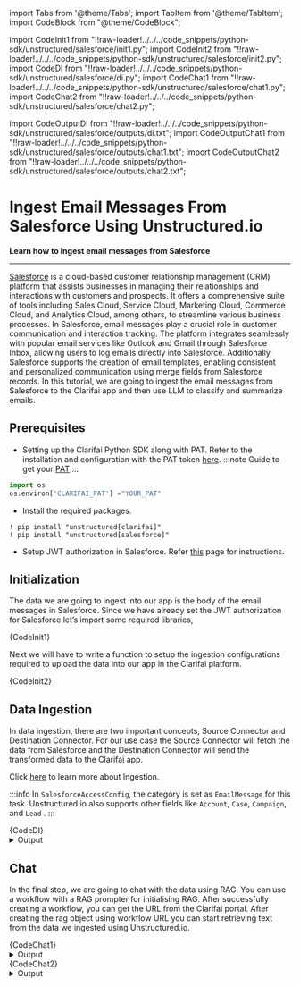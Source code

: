 
import Tabs from '@theme/Tabs';
import TabItem from '@theme/TabItem';
import CodeBlock from "@theme/CodeBlock";

import CodeInit1 from "!!raw-loader!../../../code_snippets/python-sdk/unstructured/salesforce/init1.py";
import CodeInit2 from "!!raw-loader!../../../code_snippets/python-sdk/unstructured/salesforce/init2.py";
import CodeDI from "!!raw-loader!../../../code_snippets/python-sdk/unstructured/salesforce/di.py";
import CodeChat1 from "!!raw-loader!../../../code_snippets/python-sdk/unstructured/salesforce/chat1.py";
import CodeChat2 from "!!raw-loader!../../../code_snippets/python-sdk/unstructured/salesforce/chat2.py";



import CodeOutputDI from "!!raw-loader!../../../code_snippets/python-sdk/unstructured/salesforce/outputs/di.txt";
import CodeOutputChat1 from "!!raw-loader!../../../code_snippets/python-sdk/unstructured/salesforce/outputs/chat1.txt";
import CodeOutputChat2 from "!!raw-loader!../../../code_snippets/python-sdk/unstructured/salesforce/outputs/chat2.txt";





# Ingest Email Messages From Salesforce Using Unstructured.io
**Learn how to ingest email messages from Salesforce**
<hr />

[Salesforce](https://www.salesforce.com/in/) is a cloud-based customer relationship management (CRM) platform that assists businesses in managing their relationships and interactions with customers and prospects. It offers a comprehensive suite of tools including Sales Cloud, Service Cloud, Marketing Cloud, Commerce Cloud, and Analytics Cloud, among others, to streamline various business processes. In Salesforce, email messages play a crucial role in customer communication and interaction tracking. The platform integrates seamlessly with popular email services like Outlook and Gmail through Salesforce Inbox, allowing users to log emails directly into Salesforce. Additionally, Salesforce supports the creation of email templates, enabling consistent and personalized communication using merge fields from Salesforce records.  In this tutorial, we are going to ingest the email messages from Salesforce to the Clarifai app and then use LLM to classify and summarize emails.


## Prerequisites
* Setting up the Clarifai Python SDK along with PAT. Refer to the installation and configuration with the PAT token [here](https://docs.clarifai.com/python-sdk/sdk-overview/).
:::note
Guide to get your [PAT](https://docs.clarifai.com/clarifai-basics/authentication/personal-access-tokens)
:::
```python
import os
os.environ['CLARIFAI_PAT'] ="YOUR_PAT"
```

* Install the required packages.
```
! pip install "unstructured[clarifai]" 
! pip install "unstructured[salesforce]"
```

* Setup JWT authorization in Salesforce. Refer [this](https://developer.salesforce.com/docs/atlas.en-us.sfdx_dev.meta/sfdx_dev/sfdx_dev_auth_key_and_cert.htm) page for instructions.

## Initialization

The data we are going to ingest into our app is the body of the email messages in Salesforce. Since we have already set the JWT authorization for Salesforce let’s import some required libraries,

<Tabs>
<TabItem value="python" label="Python">
    <CodeBlock className="language-python">{CodeInit1}</CodeBlock>
</TabItem>
</Tabs>

Next we will have to write a function to setup the ingestion configurations required to upload the data into our app in the Clarifai platform.

<Tabs>
<TabItem value="python" label="Python">
    <CodeBlock className="language-python">{CodeInit2}</CodeBlock>
</TabItem>
</Tabs>


## Data Ingestion

In data ingestion, there are two important concepts, Source Connector and Destination Connector. For our use case the Source Connector will fetch the data from Salesforce and the Destination Connector will send the transformed data to the Clarifai app.

Click [here](https://unstructured-io.github.io/unstructured/ingest/index.html) to learn more about Ingestion.

:::info
In `SalesforceAccessConfig`, the category is set as `EmailMessage` for this task. Unstructured.io also supports other fields like `Account`, `Case`, `Campaign`, and `Lead` .
:::

<Tabs>
<TabItem value="python" label="Python">
    <CodeBlock className="language-python">{CodeDI}</CodeBlock>
</TabItem>
</Tabs>
<details>
  <summary>Output</summary>
   <CodeBlock className="language-python">{CodeOutputDI}</CodeBlock>
</details>

## Chat

In the final step, we are going to chat with the data using RAG. You can use a workflow with a RAG prompter for initialising RAG. After successfully creating a workflow, you can get the URL from the Clarifai portal. After creating the rag object using workflow URL you can start retrieving text from the data we ingested using Unstructured.io. 


<Tabs>
<TabItem value="python" label="Python">
    <CodeBlock className="language-python">{CodeChat1}</CodeBlock>
</TabItem>
</Tabs>
<details>
  <summary>Output</summary>
   <CodeBlock className="language-python">{CodeOutputChat1}</CodeBlock>
</details>

<Tabs>
<TabItem value="python" label="Python">
    <CodeBlock className="language-python">{CodeChat2}</CodeBlock>
</TabItem>
</Tabs>
<details>
  <summary>Output</summary>
   <CodeBlock className="language-python">{CodeOutputChat2}</CodeBlock>
</details>